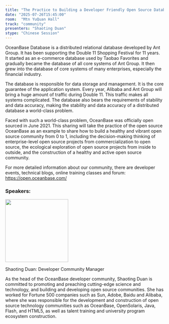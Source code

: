 ```yaml
---
title: "The Practice to Building a Developer Friendly Open Source Database Community"
date: "2025-07-26T15:45:00"
room:  "Mtn YuQuan Hall"
track: "community"
presenters: "Shaoting Duan"
stype: "Chinese Session"
---
```


OceanBase Database is a distributed relational database developed by Ant Group. It has been supporting the Double 11 Shopping Festival for 11 years. It started as an e-commerce database used by Taobao Favorites and gradually became the database of all core systems of Ant Group. It then grew into the database of core systems of many enterprises, especially the financial industry. 

The database is responsible for data storage and management. It is the core guarantee of the application system. Every year, Alibaba and Ant Group will bring a huge amount of traffic during Double 11. This traffic makes all systems complicated. The database also bears the requirements of stability and data accuracy, making the stability and data accuracy of a distributed database a world-class problem. 

Faced with such a world-class problem, OceanBase was officially open sourced in June 2021. This sharing will take the practice of the open source OceanBase as an example to share how to build a healthy and vibrant open source community from 0 to 1, including the decision-making thinking of enterprise-level open source projects from commercialization to open source, the ecological exploration of open source projects from inside to outside, and the construction of a healthy and active open source community.

For more detailed information about our community, there are developer events, technical blogs, online training classes and forum: https://open.oceanbase.com/

### Speakers:


<img src="https://sessionize.com/image/ab9e-400o400o1-Dnvu6ddqricK6Mu1ScZ4uf.jpg" width="200" /><br/>

Shaoting Duan: Developer Community Manager 

As the head of the OceanBase developer community, Shaoting Duan is committed to promoting and preaching cutting-edge science and technology, and building and developing open source communities. She has worked for Fortune 500 companies such as Sun, Adobe, Baidu and Alibaba, where she was responsible for the development and construction of open source technology communities such as OceanBase, OpenSolaris, Java, Flash, and HTML5, as well as talent training and university program ecosystem construction.